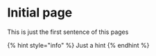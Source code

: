 # Initial page

This is just the first sentence of this pages



{% hint style="info" %}
Just a hint
{% endhint %}


